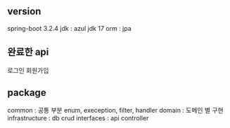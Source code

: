 ## version

spring-boot 3.2.4
jdk : azul jdk 17
orm : jpa

## 완료한 api
로그인
회원가입

## package

common : 공통 부분
  enum, exeception, filter, handler 
domain :  도메인 별 구현 
infrastructure : db crud
interfaces : api controller